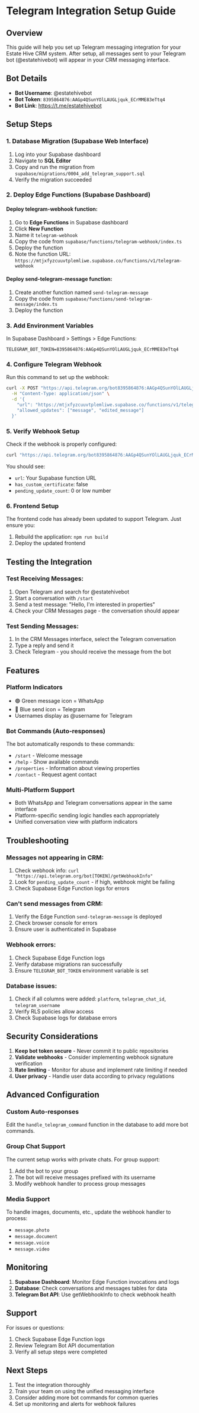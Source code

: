 # Telegram Integration Setup Guide

## Overview
This guide will help you set up Telegram messaging integration for your Estate Hive CRM system. After setup, all messages sent to your Telegram bot (@estatehivebot) will appear in your CRM messaging interface.

## Bot Details
- **Bot Username**: @estatehivebot
- **Bot Token**: `8395864876:AAGp4QSunYOlLAUGLjquk_ECrMME83eTtq4`
- **Bot Link**: https://t.me/estatehivebot

## Setup Steps

### 1. Database Migration (Supabase Web Interface)

1. Log into your Supabase dashboard
2. Navigate to **SQL Editor**
3. Copy and run the migration from `supabase/migrations/0004_add_telegram_support.sql`
4. Verify the migration succeeded

### 2. Deploy Edge Functions (Supabase Dashboard)

#### Deploy telegram-webhook function:
1. Go to **Edge Functions** in Supabase dashboard
2. Click **New Function**
3. Name it `telegram-webhook`
4. Copy the code from `supabase/functions/telegram-webhook/index.ts`
5. Deploy the function
6. Note the function URL: `https://mtjxfyzcuuvtplemliwe.supabase.co/functions/v1/telegram-webhook`

#### Deploy send-telegram-message function:
1. Create another function named `send-telegram-message`
2. Copy the code from `supabase/functions/send-telegram-message/index.ts`
3. Deploy the function

### 3. Add Environment Variables

In Supabase Dashboard > Settings > Edge Functions:
```
TELEGRAM_BOT_TOKEN=8395864876:AAGp4QSunYOlLAUGLjquk_ECrMME83eTtq4
```

### 4. Configure Telegram Webhook

Run this command to set up the webhook:

```bash
curl -X POST "https://api.telegram.org/bot8395864876:AAGp4QSunYOlLAUGLjquk_ECrMME83eTtq4/setWebhook" \
  -H "Content-Type: application/json" \
  -d '{
    "url": "https://mtjxfyzcuuvtplemliwe.supabase.co/functions/v1/telegram-webhook",
    "allowed_updates": ["message", "edited_message"]
  }'
```

### 5. Verify Webhook Setup

Check if the webhook is properly configured:
```bash
curl "https://api.telegram.org/bot8395864876:AAGp4QSunYOlLAUGLjquk_ECrMME83eTtq4/getWebhookInfo"
```

You should see:
- `url`: Your Supabase function URL
- `has_custom_certificate`: false
- `pending_update_count`: 0 or low number

### 6. Frontend Setup

The frontend code has already been updated to support Telegram. Just ensure you:
1. Rebuild the application: `npm run build`
2. Deploy the updated frontend

## Testing the Integration

### Test Receiving Messages:
1. Open Telegram and search for @estatehivebot
2. Start a conversation with `/start`
3. Send a test message: "Hello, I'm interested in properties"
4. Check your CRM Messages page - the conversation should appear

### Test Sending Messages:
1. In the CRM Messages interface, select the Telegram conversation
2. Type a reply and send it
3. Check Telegram - you should receive the message from the bot

## Features

### Platform Indicators
- 🟢 Green message icon = WhatsApp
- 🔵 Blue send icon = Telegram
- Usernames display as @username for Telegram

### Bot Commands (Auto-responses)
The bot automatically responds to these commands:
- `/start` - Welcome message
- `/help` - Show available commands
- `/properties` - Information about viewing properties
- `/contact` - Request agent contact

### Multi-Platform Support
- Both WhatsApp and Telegram conversations appear in the same interface
- Platform-specific sending logic handles each appropriately
- Unified conversation view with platform indicators

## Troubleshooting

### Messages not appearing in CRM:
1. Check webhook info: `curl "https://api.telegram.org/bot[TOKEN]/getWebhookInfo"`
2. Look for `pending_update_count` - if high, webhook might be failing
3. Check Supabase Edge Function logs for errors

### Can't send messages from CRM:
1. Verify the Edge Function `send-telegram-message` is deployed
2. Check browser console for errors
3. Ensure user is authenticated in Supabase

### Webhook errors:
1. Check Supabase Edge Function logs
2. Verify database migrations ran successfully
3. Ensure `TELEGRAM_BOT_TOKEN` environment variable is set

### Database issues:
1. Check if all columns were added: `platform`, `telegram_chat_id`, `telegram_username`
2. Verify RLS policies allow access
3. Check Supabase logs for database errors

## Security Considerations

1. **Keep bot token secure** - Never commit it to public repositories
2. **Validate webhooks** - Consider implementing webhook signature verification
3. **Rate limiting** - Monitor for abuse and implement rate limiting if needed
4. **User privacy** - Handle user data according to privacy regulations

## Advanced Configuration

### Custom Auto-responses
Edit the `handle_telegram_command` function in the database to add more bot commands.

### Group Chat Support
The current setup works with private chats. For group support:
1. Add the bot to your group
2. The bot will receive messages prefixed with its username
3. Modify webhook handler to process group messages

### Media Support
To handle images, documents, etc., update the webhook handler to process:
- `message.photo`
- `message.document`
- `message.voice`
- `message.video`

## Monitoring

1. **Supabase Dashboard**: Monitor Edge Function invocations and logs
2. **Database**: Check conversations and messages tables for data
3. **Telegram Bot API**: Use getWebhookInfo to check webhook health

## Support

For issues or questions:
1. Check Supabase Edge Function logs
2. Review Telegram Bot API documentation
3. Verify all setup steps were completed

## Next Steps

1. Test the integration thoroughly
2. Train your team on using the unified messaging interface
3. Consider adding more bot commands for common queries
4. Set up monitoring and alerts for webhook failures